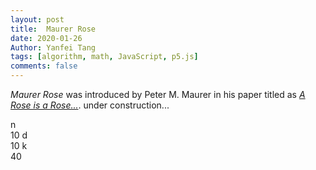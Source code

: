 ```yaml
---
layout: post
title:  Maurer Rose
date: 2020-01-26
Author: Yanfei Tang
tags: [algorithm, math, JavaScript, p5.js]
comments: false
---
```



*Maurer Rose* was introduced by Peter M. Maurer in his paper titled as [*A Rose is a Rose...*](https://www.jstor.org/stable/2322215?origin=crossref&seq=1). under construction...

<!-- more -->

<div class="mycontainer" id="canvas-holder">
    <!-- Our sketch will go here! -->
</div>

<div class="mycontainer">
	<div class="flex-box-container">
		<span>n</span>
		<div id="button-holder1"></div>
		<span id="rose-params-n">10</span>
		<span>d</span>
		<div id="button-holder2"></div>
		<span id="rose-params-d">10</span>
		<span>k</span>
		<div id="button-holder3"></div>
		<span id="rose-params-k">40</span>
	</div>
</div>

<script type="text/javascript" src="/assets/2020/scripts/rose.js"></script>





